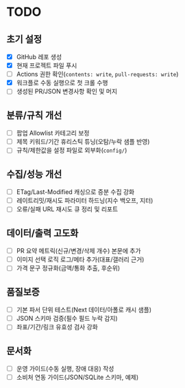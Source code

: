 # TODO

## 초기 설정
- [x] GitHub 레포 생성
- [x] 현재 프로젝트 파일 푸시
- [ ] Actions 권한 확인(`contents: write`, `pull-requests: write`)
- [x] 워크플로 수동 실행으로 첫 크롤 수행
- [ ] 생성된 PR/JSON 변경사항 확인 및 머지

## 분류/규칙 개선
- [ ] 팝업 Allowlist 카테고리 보정
- [ ] 제목 키워드/기간 휴리스틱 튜닝(오탐/누락 샘플 반영)
- [ ] 규칙/제한값을 설정 파일로 외부화(`config/`)

## 수집/성능 개선
- [ ] ETag/Last-Modified 캐싱으로 증분 수집 강화
- [ ] 레이트리밋/재시도 파라미터 하드닝(지수 백오프, 지터)
- [ ] 오류/실패 URL 재시도 큐 정리 및 리포트

## 데이터/출력 고도화
- [ ] PR 요약 메트릭(신규/변경/삭제 개수) 본문에 추가
- [ ] 이미지 선택 로직 로그/메타 추가(대표/갤러리 근거)
- [ ] 가격 문구 정규화(금액/통화 추출, 후순위)

## 품질보증
- [ ] 기본 파서 단위 테스트(Next 데이터/아폴로 캐시 샘플)
- [ ] JSON 스키마 검증(필수 필드 누락 감지)
- [ ] 좌표/기간/링크 유효성 검사 강화

## 문서화
- [ ] 운영 가이드(수동 실행, 장애 대응) 작성
- [ ] 소비처 연동 가이드(JSON/SQLite 스키마, 예제)

